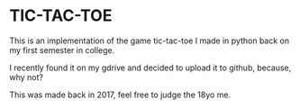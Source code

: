 # TIC-TAC-TOE

This is an implementation of the game tic-tac-toe I made in python back on my first semester in college.

I recently found it on my gdrive and decided to upload it to github, because, why not?

This was made back in  2017, feel free to judge the 18yo me.